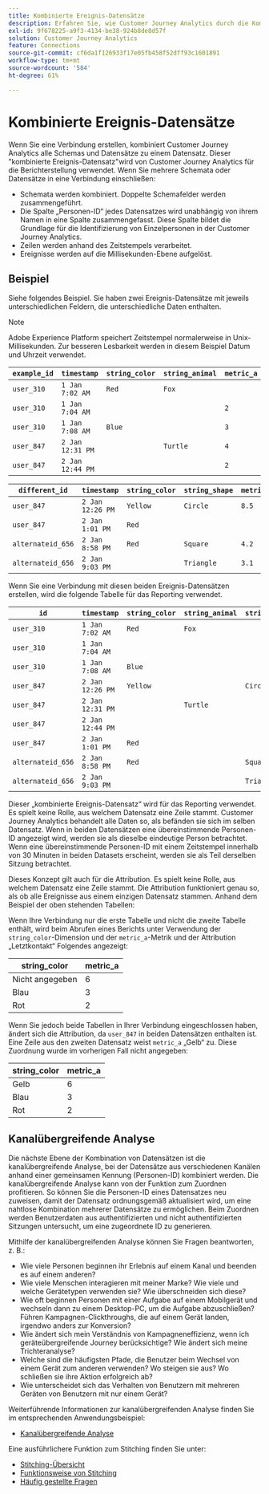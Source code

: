 ```yaml
---
title: Kombinierte Ereignis-Datensätze
description: Erfahren Sie, wie Customer Journey Analytics durch die Kombination von Datensätzen eine Verbindung herstellt.
exl-id: 9f678225-a9f3-4134-be38-924b8de8d57f
solution: Customer Journey Analytics
feature: Connections
source-git-commit: cf6da1f126933f17e05fb458f52dff93c1601891
workflow-type: tm+mt
source-wordcount: '584'
ht-degree: 61%

---
```



# Kombinierte Ereignis-Datensätze

Wenn Sie eine Verbindung erstellen, kombiniert Customer Journey Analytics alle Schemas und Datensätze zu einem Datensatz. Dieser &quot;kombinierte Ereignis-Datensatz&quot;wird von Customer Journey Analytics für die Berichterstellung verwendet. Wenn Sie mehrere Schemata oder Datensätze in eine Verbindung einschließen:

* Schemata werden kombiniert. Doppelte Schemafelder werden zusammengeführt.
* Die Spalte „Personen-ID“ jedes Datensatzes wird unabhängig von ihrem Namen in eine Spalte zusammengefasst. Diese Spalte bildet die Grundlage für die Identifizierung von Einzelpersonen in der Customer Journey Analytics.
* Zeilen werden anhand des Zeitstempels verarbeitet.
* Ereignisse werden auf die Millisekunden-Ebene aufgelöst.

## Beispiel

Siehe folgendes Beispiel. Sie haben zwei Ereignis-Datensätze mit jeweils unterschiedlichen Feldern, die unterschiedliche Daten enthalten.

>[!NOTE]
>
>Adobe Experience Platform speichert Zeitstempel normalerweise in Unix-Millisekunden. Zur besseren Lesbarkeit werden in diesem Beispiel Datum und Uhrzeit verwendet.

| `example_id` | `timestamp` | `string_color` | `string_animal` | `metric_a` |
| --- | --- | --- | --- | --- |
| `user_310` | `1 Jan 7:02 AM` | `Red` | `Fox` | |
| `user_310` | `1 Jan 7:04 AM` | | | `2` |
| `user_310` | `1 Jan 7:08 AM` | `Blue` | | `3` |
| `user_847` | `2 Jan 12:31 PM` | | `Turtle` | `4` |
| `user_847` | `2 Jan 12:44 PM` | | | `2` |

| `different_id` | `timestamp` | `string_color` | `string_shape` | `metric_b` |
| --- | --- | --- | --- | --- |
| `user_847` | `2 Jan 12:26 PM` | `Yellow` | `Circle` | `8.5` |
| `user_847` | `2 Jan 1:01 PM` | `Red` | | |
| `alternateid_656` | `2 Jan 8:58 PM` | `Red` | `Square` | `4.2` |
| `alternateid_656` | `2 Jan 9:03 PM` | | `Triangle` | `3.1` |

Wenn Sie eine Verbindung mit diesen beiden Ereignis-Datensätzen erstellen, wird die folgende Tabelle für das Reporting verwendet.

| `id` | `timestamp` | `string_color` | `string_animal` | `string_shape` | `metric_a` | `metric_b` |
| --- | --- | --- | --- | --- | --- | --- |
| `user_310` | `1 Jan 7:02 AM` | `Red` | `Fox` | | | |
| `user_310` | `1 Jan 7:04 AM` | | | | `2` | |
| `user_310` | `1 Jan 7:08 AM` | `Blue` | | | `3` | |
| `user_847` | `2 Jan 12:26 PM` | `Yellow` | | `Circle` | | `8.5` |
| `user_847` | `2 Jan 12:31 PM` | | `Turtle` | | `4` | |
| `user_847` | `2 Jan 12:44 PM` | | | | `2` | |
| `user_847` | `2 Jan 1:01 PM` | `Red` | | | | |
| `alternateid_656` | `2 Jan 8:58 PM` | `Red` | | `Square` | | `4.2` |
| `alternateid_656` | `2 Jan 9:03 PM` | | | `Triangle` | | `3.1` |

Dieser „kombinierte Ereignis-Datensatz“ wird für das Reporting verwendet. Es spielt keine Rolle, aus welchem Datensatz eine Zeile stammt. Customer Journey Analytics behandelt alle Daten so, als befänden sie sich im selben Datensatz. Wenn in beiden Datensätzen eine übereinstimmende Personen-ID angezeigt wird, werden sie als dieselbe eindeutige Person betrachtet. Wenn eine übereinstimmende Personen-ID mit einem Zeitstempel innerhalb von 30 Minuten in beiden Datasets erscheint, werden sie als Teil derselben Sitzung betrachtet.

Dieses Konzept gilt auch für die Attribution. Es spielt keine Rolle, aus welchem Datensatz eine Zeile stammt. Die Attribution funktioniert genau so, als ob alle Ereignisse aus einem einzigen Datensatz stammen. Anhand dem Beispiel der oben stehenden Tabellen:

Wenn Ihre Verbindung nur die erste Tabelle und nicht die zweite Tabelle enthält, wird beim Abrufen eines Berichts unter Verwendung der `string_color`-Dimension und der `metric_a`-Metrik und der Attribution „Letztkontakt“ Folgendes angezeigt:

| string_color | metric_a |
| --- | --- |
| Nicht angegeben | 6 |
| Blau | 3 |
| Rot | 2 |

Wenn Sie jedoch beide Tabellen in Ihrer Verbindung eingeschlossen haben, ändert sich die Attribution, da `user_847` in beiden Datensätzen enthalten ist. Eine Zeile aus den zweiten Datensatz weist `metric_a` „Gelb“ zu. Diese Zuordnung wurde im vorherigen Fall nicht angegeben:

| string_color | metric_a |
| --- | --- |
| Gelb | 6 |
| Blau | 3 |
| Rot | 2 |

## Kanalübergreifende Analyse

Die nächste Ebene der Kombination von Datensätzen ist die kanalübergreifende Analyse, bei der Datensätze aus verschiedenen Kanälen anhand einer gemeinsamen Kennung (Personen-ID) kombiniert werden. Die kanalübergreifende Analyse kann von der Funktion zum Zuordnen profitieren. So können Sie die Personen-ID eines Datensatzes neu zuweisen, damit der Datensatz ordnungsgemäß aktualisiert wird, um eine nahtlose Kombination mehrerer Datensätze zu ermöglichen. Beim Zuordnen werden Benutzerdaten aus authentifizierten und nicht authentifizierten Sitzungen untersucht, um eine zugeordnete ID zu generieren.

Mithilfe der kanalübergreifenden Analyse können Sie Fragen beantworten, z. B.:

* Wie viele Personen beginnen ihr Erlebnis auf einem Kanal und beenden es auf einem anderen?
* Wie viele Menschen interagieren mit meiner Marke? Wie viele und welche Gerätetypen verwenden sie? Wie überschneiden sich diese?
* Wie oft beginnen Personen mit einer Aufgabe auf einem Mobilgerät und wechseln dann zu einem Desktop-PC, um die Aufgabe abzuschließen? Führen Kampagnen-Clickthroughs, die auf einem Gerät landen, irgendwo anders zur Konversion?
* Wie ändert sich mein Verständnis von Kampagneneffizienz, wenn ich geräteübergreifende Journey berücksichtige? Wie ändert sich meine Trichteranalyse?
* Welche sind die häufigsten Pfade, die Benutzer beim Wechsel von einem Gerät zum anderen verwenden? Wo steigen sie aus? Wo schließen sie ihre Aktion erfolgreich ab?
* Wie unterscheidet sich das Verhalten von Benutzern mit mehreren Geräten von Benutzern mit nur einem Gerät?


Weiterführende Informationen zur kanalübergreifenden Analyse finden Sie im entsprechenden Anwendungsbeispiel:

* [Kanalübergreifende Analyse](../use-cases/cross-channel/cross-channel.md)

Eine ausführlichere Funktion zum Stitching finden Sie unter:

* [Stitching-Übersicht](/help/stitching/overview.md)
* [Funktionsweise von Stitching](../stitching/explained.md)
* [Häufig gestellte Fragen](/help/stitching/faq.md)


